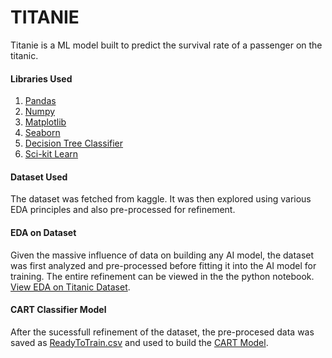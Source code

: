 # TITANIE

Titanie is a ML model built to predict the survival rate of a passenger on the titanic. 

#### Libraries Used 
1. [Pandas](https://pandas.pydata.org/)
2. [Numpy](https://numpy.org/)
3. [Matplotlib](https://matplotlib.org/)
4. [Seaborn](https://seaborn.pydata.org/)
5. [Decision Tree Classifier](https://scikit-learn.org/stable/modules/tree.html)
6. [Sci-kit Learn](https://scikit-learn.org/stable/)

#### Dataset Used 

The dataset was fetched from kaggle. It was then explored using various EDA principles and also pre-processed for refinement.

#### EDA on Dataset 
Given the massive influence of data on building any AI model, the dataset was first analyzed and pre-processed before fitting it into the AI model for training. The entire refinement can be viewed in the the python notebook. 
[View EDA on Titanic Dataset](https://github.com/prakriti42/TITANIE/blob/main/Data%20Refinement.ipynb).


#### CART Classifier Model 
After the sucessfull refinement of the dataset, the pre-procesed data was saved as [ReadyToTrain.csv](https://github.com/prakriti42/TITANIE/blob/main/ReadyToTrain.csv) and used to build the [CART Model](https://github.com/prakriti42/TITANIE/blob/main/CART%20Classifer.ipynb).


 








